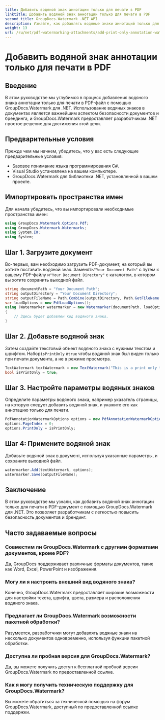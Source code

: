 ```yaml
---
title: Добавить водяной знак аннотации только для печати в PDF
linktitle: Добавить водяной знак аннотации только для печати в PDF
second_title: GroupDocs.Watermark .NET API
description: Узнайте, как добавлять водяные знаки аннотаций только для печати в PDF-файлы с помощью GroupDocs.Watermark для .NET. Повысьте безопасность документов и брендинг без особых усилий.
weight: 13
url: /ru/net/pdf-watermarking-attachments/add-print-only-annotation-watermark-pdf/
---
```


# Добавить водяной знак аннотации только для печати в PDF

## Введение
В этом руководстве мы углубимся в процесс добавления водяного знака аннотации только для печати в PDF-файл с помощью GroupDocs.Watermark для .NET. Использование водяных знаков в документах является важнейшим аспектом безопасности документов и брендинга, и GroupDocs.Watermark предоставляет разработчикам .NET простое решение для достижения этой цели.
## Предварительные условия
Прежде чем мы начнем, убедитесь, что у вас есть следующие предварительные условия:
- Базовое понимание языка программирования C#.
- Visual Studio установлена на вашем компьютере.
- GroupDocs.Watermark для библиотеки .NET, установленной в вашем проекте.

## Импортировать пространства имен
Для начала убедитесь, что вы импортировали необходимые пространства имен:
```csharp
using GroupDocs.Watermark.Options.Pdf;
using GroupDocs.Watermark.Watermarks;
using System.IO;
using System;
```
## Шаг 1. Загрузите документ
 Во-первых, вам необходимо загрузить PDF-документ, на который вы хотите поставить водяной знак. Заменять`"Your Document Path"` с путем к вашему PDF-файлу и`"Your Document Directory"` с каталогом, в котором вы хотите сохранить выходной файл.
```csharp
string documentPath = "Your Document Path";
string outputDirectory = "Your Document Directory";
string outputFileName = Path.Combine(outputDirectory, Path.GetFileName(documentPath));
var loadOptions = new PdfLoadOptions();
using (Watermarker watermarker = new Watermarker(documentPath, loadOptions))
{
    // Здесь будет добавлен код водяного знака.
}
```
## Шаг 2. Добавьте водяной знак
Затем создайте текстовый объект водяного знака с нужным текстом и шрифтом. Набор`isPrintOnly` к`true` чтобы водяной знак был виден только при печати документа, а не в режиме просмотра.
```csharp
TextWatermark textWatermark = new TextWatermark("This is a print only test watermark. It won't appear in view mode.", new Font("Arial", 8));
bool isPrintOnly = true;
```
## Шаг 3. Настройте параметры водяных знаков
Определите параметры водяного знака, например указатель страницы, на которую следует добавить водяной знак, и укажите его как аннотацию только для печати.
```csharp
PdfAnnotationWatermarkOptions options = new PdfAnnotationWatermarkOptions();
options.PageIndex = 0;
options.PrintOnly = isPrintOnly;
```
## Шаг 4: Примените водяной знак
Добавьте водяной знак в документ, используя указанные параметры, и сохраните выходной файл.
```csharp
watermarker.Add(textWatermark, options);
watermarker.Save(outputFileName);
```

## Заключение
В этом руководстве мы узнали, как добавить водяной знак аннотации только для печати в PDF-документ с помощью GroupDocs.Watermark для .NET. Это позволяет разработчикам с легкостью повысить безопасность документов и брендинг.
## Часто задаваемые вопросы
### Совместим ли GroupDocs.Watermark с другими форматами документов, кроме PDF?
Да, GroupDocs поддерживает различные форматы документов, такие как Word, Excel, PowerPoint и изображения.
### Могу ли я настроить внешний вид водяного знака?
Конечно, GroupDocs.Watermark предоставляет широкие возможности для настройки текста, шрифта, цвета, размера и расположения водяного знака.
### Предлагает ли GroupDocs.Watermark возможности пакетной обработки?
Разумеется, разработчики могут добавлять водяные знаки на несколько документов одновременно, используя функции пакетной обработки.
### Доступна ли пробная версия для GroupDocs.Watermark?
Да, вы можете получить доступ к бесплатной пробной версии GroupDocs.Watermark по предоставленной ссылке.
### Как я могу получить техническую поддержку для GroupDocs.Watermark?
Вы можете обратиться за технической помощью на форум GroupDocs.Watermark, доступный по предоставленной ссылке поддержки.